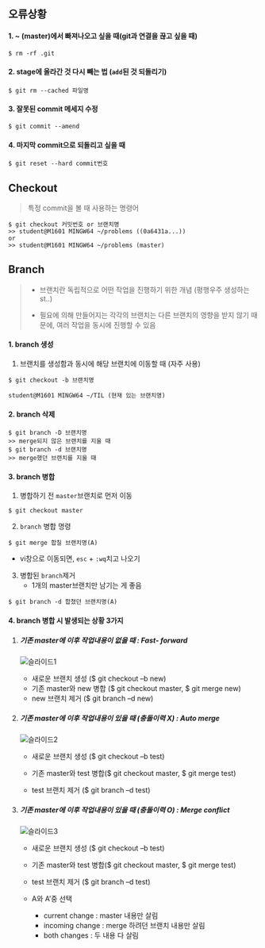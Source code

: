 ## 오류상황

#### 1. ~ (master)에서 빠져나오고 싶을 때(git과 연결을 끊고 싶을 때)

```shell
$ rm -rf .git
```

#### 2. stage에 올라간 것 다시 빼는 법 (`add`된 것 되돌리기)

```shell
$ git rm --cached 파일명
```

#### 3. 잘못된 commit 메세지 수정

```shell
$ git commit --amend
```

#### 4. 마지막 commit으로 되돌리고 싶을 때

```shell
$ git reset --hard commit번호
```



## Checkout

> 특정 commit을 볼 때 사용하는 명령어

```shell
$ git checkout 커밋번호 or 브랜치명
>> student@M1601 MINGW64 ~/problems ((0a6431a...))
or
>> student@M1601 MINGW64 ~/problems (master)
```



## Branch

> - 브랜치란 독립적으로 어떤 작업을 진행하기 위한 개념 (평행우주 생성하는 st..)
>
> - 필요에 의해 만들어지는 각각의 브랜치는 다른 브랜치의 영향을 받지 않기 때문에, 여러 작업을 동시에 진행할 수 있음

#### 1. branch 생성

1. 브랜치를 생성함과 동시에 해당 브랜치에 이동할 때 (자주 사용)

```shell
$ git checkout -b 브랜치명
```

```shell
student@M1601 MINGW64 ~/TIL (현재 있는 브랜치명)
```

#### 2. branch 삭제

```shell
$ git branch -D 브랜치명
>> merge되지 않은 브랜치를 지울 때
$ git branch -d 브랜치명
>> merge했던 브랜치를 지울 때
```

#### 3. branch 병합

1. 병합하기 전 `master`브랜치로 먼저 이동

```shell
$ git checkout master
```

2. `branch` 병합 명령

```shell
$ git merge 합칠 브랜치명(A)
```

- vi창으로 이동되면, `esc` + `:wq`치고 나오기

3. 병합된 `branch`제거
   - 1개의 master브랜치만 남기는 게 좋음

```shell
$ git branch -d 합쳤던 브랜치명(A)
```

#### 4. branch 병합 시 발생되는 상황 3가지

1. ##### 기존 master에 이후 작업내용이 없을 때 : **Fast- forward**

   ![슬라이드1](https://user-images.githubusercontent.com/58683097/70846099-631e9680-1e99-11ea-8e78-9a4e706743bc.PNG)

   - 새로운 브랜치 생성 ($ git checkout –b new)
   - 기존 master와 new 병합 ($ git checkout master, $ git merge new)
   - new 브랜치 제거 ($ git branch –d new)

2. ##### 기존 master에 이후 작업내용이 있을 때 (충돌이력 X) : **Auto merge**

   ![슬라이드2](C:%5CUsers%5Cstudent%5CDesktop%5C%EC%8A%AC%EB%9D%BC%EC%9D%B4%EB%93%9C2.PNG)

   - 새로운 브랜치 생성 ($ git checkout –b test)

   - 기존 master와 test 병합($ git checkout master, $ git merge test)

   - test 브랜치 제거 ($ git branch –d test)

3. ##### 기존 master에 이후 작업내용이 있을 때 (충돌이력 O) : Merge conflict

   ![슬라이드3](C:%5CUsers%5Cstudent%5CDesktop%5C%EC%8A%AC%EB%9D%BC%EC%9D%B4%EB%93%9C3.PNG)

   

   - 새로운 브랜치 생성 ($ git checkout –b test)

   - 기존 master와 test 병합($ git checkout master, $ git merge test)

   - test 브랜치 제거 ($ git branch –d test)

   - A와 A’중 선택
     - current change : master 내용만 살림
     - incoming change : merge 하려던 브랜치 내용만 살림
     - both changes : 두 내용 다 살림

